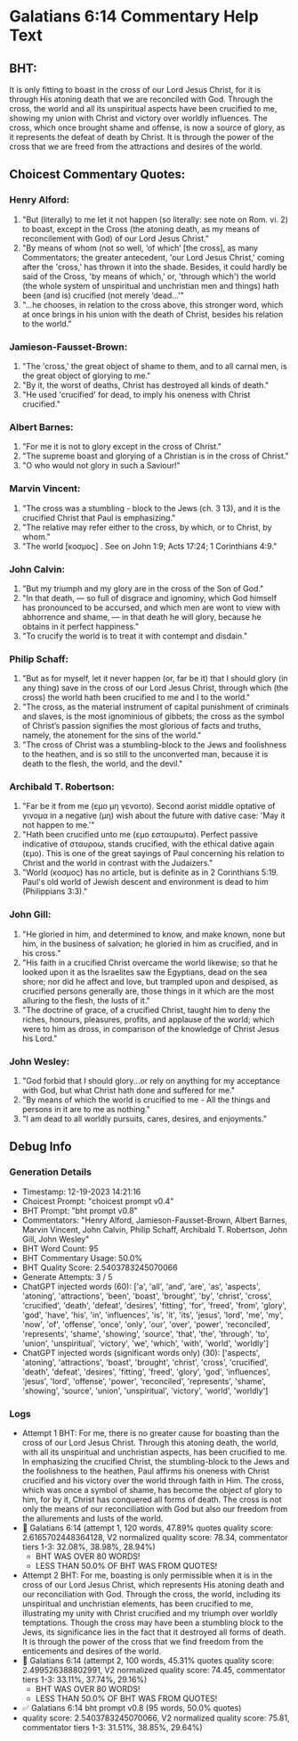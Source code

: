 # Galatians 6:14 Commentary Help Text

## BHT:
It is only fitting to boast in the cross of our Lord Jesus Christ, for it is through His atoning death that we are reconciled with God. Through the cross, the world and all its unspiritual aspects have been crucified to me, showing my union with Christ and victory over worldly influences. The cross, which once brought shame and offense, is now a source of glory, as it represents the defeat of death by Christ. It is through the power of the cross that we are freed from the attractions and desires of the world.

## Choicest Commentary Quotes:
### Henry Alford:
1. "But (literally) to me let it not happen (so literally: see note on Rom. vi. 2) to boast, except in the Cross (the atoning death, as my means of reconcilement with God) of our Lord Jesus Christ."
2. "By means of whom (not so well, ‘of which’ [the cross], as many Commentators; the greater antecedent, 'our Lord Jesus Christ,' coming after the 'cross,' has thrown it into the shade. Besides, it could hardly be said of the Cross, 'by means of which,' or, 'through which') the world (the whole system of unspiritual and unchristian men and things) hath been (and is) crucified (not merely ‘dead...'"
3. "...he chooses, in relation to the cross above, this stronger word, which at once brings in his union with the death of Christ, besides his relation to the world."

### Jamieson-Fausset-Brown:
1. "The 'cross,' the great object of shame to them, and to all carnal men, is the great object of glorying to me." 
2. "By it, the worst of deaths, Christ has destroyed all kinds of death."
3. "He used 'crucified' for dead, to imply his oneness with Christ crucified."

### Albert Barnes:
1. "For me it is not to glory except in the cross of Christ."
2. "The supreme boast and glorying of a Christian is in the cross of Christ."
3. "O who would not glory in such a Saviour!"

### Marvin Vincent:
1. "The cross was a stumbling - block to the Jews (ch. 3 13), and it is the crucified Christ that Paul is emphasizing."
2. "The relative may refer either to the cross, by which, or to Christ, by whom."
3. "The world [κοσμος] . See on John 1:9; Acts 17:24; 1 Corinthians 4:9."

### John Calvin:
1. "But my triumph and my glory are in the cross of the Son of God."
2. "In that death, — so full of disgrace and ignominy, which God himself has pronounced to be accursed, and which men are wont to view with abhorrence and shame, — in that death he will glory, because he obtains in it perfect happiness."
3. "To crucify the world is to treat it with contempt and disdain."

### Philip Schaff:
1. "But as for myself, let it never happen (or, far be it) that I should glory (in any thing) save in the cross of our Lord Jesus Christ, through which (the cross) the world hath been crucified to me and I to the world."
2. "The cross, as the material instrument of capital punishment of criminals and slaves, is the most ignominious of gibbets; the cross as the symbol of Christ’s passion signifies the most glorious of facts and truths, namely, the atonement for the sins of the world."
3. "The cross of Christ was a stumbling-block to the Jews and foolishness to the heathen, and is so still to the unconverted man, because it is death to the flesh, the world, and the devil."

### Archibald T. Robertson:
1. "Far be it from me (εμο μη γενοιτο). Second aorist middle optative of γινομα in a negative (μη) wish about the future with dative case: 'May it not happen to me.'" 
2. "Hath been crucified unto me (εμο εσταυρωτα). Perfect passive indicative of σταυροω, stands crucified, with the ethical dative again (εμο). This is one of the great sayings of Paul concerning his relation to Christ and the world in contrast with the Judaizers."
3. "World (κοσμος) has no article, but is definite as in 2 Corinthians 5:19. Paul's old world of Jewish descent and environment is dead to him (Philippians 3:3)."

### John Gill:
1. "He gloried in him, and determined to know, and make known, none but him, in the business of salvation; he gloried in him as crucified, and in his cross."
2. "His faith in a crucified Christ overcame the world likewise; so that he looked upon it as the Israelites saw the Egyptians, dead on the sea shore; nor did he affect and love, but trampled upon and despised, as crucified persons generally are, those things in it which are the most alluring to the flesh, the lusts of it."
3. "The doctrine of grace, of a crucified Christ, taught him to deny the riches, honours, pleasures, profits, and applause of the world; which were to him as dross, in comparison of the knowledge of Christ Jesus his Lord."

### John Wesley:
1. "God forbid that I should glory...or rely on anything for my acceptance with God, but what Christ hath done and suffered for me."
2. "By means of which the world is crucified to me - All the things and persons in it are to me as nothing."
3. "I am dead to all worldly pursuits, cares, desires, and enjoyments."


## Debug Info
### Generation Details
- Timestamp: 12-19-2023 14:21:16
- Choicest Prompt: "choicest prompt v0.4"
- BHT Prompt: "bht prompt v0.8"
- Commentators: "Henry Alford, Jamieson-Fausset-Brown, Albert Barnes, Marvin Vincent, John Calvin, Philip Schaff, Archibald T. Robertson, John Gill, John Wesley"
- BHT Word Count: 95
- BHT Commentary Usage: 50.0%
- BHT Quality Score: 2.5403783245070066
- Generate Attempts: 3 / 5
- ChatGPT injected words (60):
	['a', 'all', 'and', 'are', 'as', 'aspects', 'atoning', 'attractions', 'been', 'boast', 'brought', 'by', 'christ', 'cross', 'crucified', 'death', 'defeat', 'desires', 'fitting', 'for', 'freed', 'from', 'glory', 'god', 'have', 'his', 'in', 'influences', 'is', 'it', 'its', 'jesus', 'lord', 'me', 'my', 'now', 'of', 'offense', 'once', 'only', 'our', 'over', 'power', 'reconciled', 'represents', 'shame', 'showing', 'source', 'that', 'the', 'through', 'to', 'union', 'unspiritual', 'victory', 'we', 'which', 'with', 'world', 'worldly']
- ChatGPT injected words (significant words only) (30):
	['aspects', 'atoning', 'attractions', 'boast', 'brought', 'christ', 'cross', 'crucified', 'death', 'defeat', 'desires', 'fitting', 'freed', 'glory', 'god', 'influences', 'jesus', 'lord', 'offense', 'power', 'reconciled', 'represents', 'shame', 'showing', 'source', 'union', 'unspiritual', 'victory', 'world', 'worldly']

### Logs
- Attempt 1 BHT: For me, there is no greater cause for boasting than the cross of our Lord Jesus Christ. Through this atoning death, the world, with all its unspiritual and unchristian aspects, has been crucified to me. In emphasizing the crucified Christ, the stumbling-block to the Jews and the foolishness to the heathen, Paul affirms his oneness with Christ crucified and his victory over the world through faith in Him. The cross, which was once a symbol of shame, has become the object of glory to him, for by it, Christ has conquered all forms of death. The cross is not only the means of our reconciliation with God but also our freedom from the allurements and lusts of the world.
- 🔄 Galatians 6:14 (attempt 1, 120 words, 47.89% quotes quality score: 2.6165702448364128, V2 normalized quality score: 78.34, commentator tiers 1-3: 32.08%, 38.98%, 28.94%) 
	- BHT WAS OVER 80 WORDS! 
	- LESS THAN 50.0% OF BHT WAS FROM QUOTES!
- Attempt 2 BHT: For me, boasting is only permissible when it is in the cross of our Lord Jesus Christ, which represents His atoning death and our reconciliation with God. Through the cross, the world, including its unspiritual and unchristian elements, has been crucified to me, illustrating my unity with Christ crucified and my triumph over worldly temptations. Though the cross may have been a stumbling block to the Jews, its significance lies in the fact that it destroyed all forms of death. It is through the power of the cross that we find freedom from the enticements and desires of the world.
- 🔄 Galatians 6:14 (attempt 2, 100 words, 45.31% quotes quality score: 2.499526388802991, V2 normalized quality score: 74.45, commentator tiers 1-3: 33.11%, 37.74%, 29.16%) 
	- BHT WAS OVER 80 WORDS! 
	- LESS THAN 50.0% OF BHT WAS FROM QUOTES!
- ✅ Galatians 6:14 bht prompt v0.8 (95 words, 50.0% quotes)
- quality score: 2.5403783245070066, V2 normalized quality score: 75.81, commentator tiers 1-3: 31.51%, 38.85%, 29.64%)